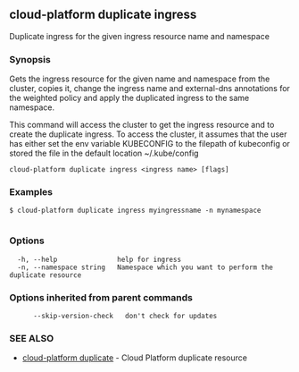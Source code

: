 ## cloud-platform duplicate ingress

Duplicate ingress for the given ingress resource name and namespace

### Synopsis

Gets the ingress resource for the given name and namespace from the cluster,
copies it, change the ingress name and external-dns annotations for the weighted policy and
apply the duplicated ingress to the same namespace.

This command will access the cluster to get the ingress resource and to create the duplicate ingress.
To access the cluster, it assumes that the user has either set the env variable KUBECONFIG to the filepath of kubeconfig or stored the file in the default location ~/.kube/config
	

```
cloud-platform duplicate ingress <ingress name> [flags]
```

### Examples

```
$ cloud-platform duplicate ingress myingressname -n mynamespace


```

### Options

```
  -h, --help               help for ingress
  -n, --namespace string   Namespace which you want to perform the duplicate resource
```

### Options inherited from parent commands

```
      --skip-version-check   don't check for updates
```

### SEE ALSO

* [cloud-platform duplicate](cloud-platform_duplicate.md)	 - Cloud Platform duplicate resource

